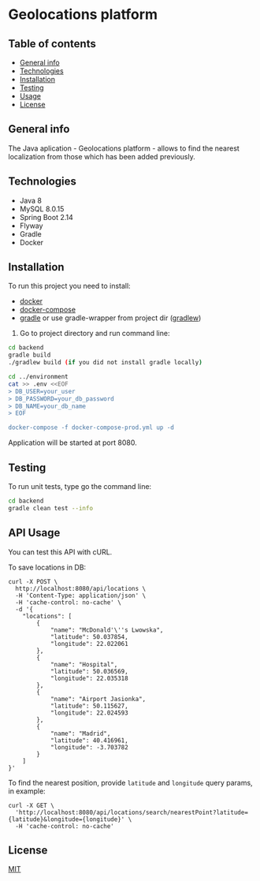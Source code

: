 # Geolocations platform

## Table of contents
* [General info](#general-info)
* [Technologies](#technologies)
* [Installation](#installation)
* [Testing](#testing)
* [Usage](#api-usage)
* [License](#license)

## General info
The Java aplication - Geolocations platform - allows to find the nearest localization from those which has been added previously.

## Technologies

* Java 8
* MySQL 8.0.15
* Spring Boot 2.14
* Flyway
* Gradle
* Docker

## Installation

To run this project you need to install:
* [docker](https://www.docker.com/get-started)
* [docker-compose](https://docs.docker.com/compose/gettingstarted/)
* [gradle](https://docs.gradle.org/current/userguide/getting_started.html) or use gradle-wrapper from project dir ([gradlew](https://github.com/adamkrupa96/geolocations-platform/blob/master/backend/gradlew))

1. Go to project directory and run command line:

```bash
cd backend
gradle build      
./gradlew build (if you did not install gradle locally)

cd ../environment
cat >> .env <<EOF
> DB_USER=your_user
> DB_PASSWORD=your_db_password
> DB_NAME=your_db_name
> EOF

docker-compose -f docker-compose-prod.yml up -d

```
Application will be started at port 8080.

## Testing
To run unit tests, type go the command line:
```bash
cd backend
gradle clean test --info
```

## API Usage

You can test this API with cURL.

To save locations in DB:
```cURL
curl -X POST \
  http://localhost:8080/api/locations \
  -H 'Content-Type: application/json' \
  -H 'cache-control: no-cache' \
  -d '{
    "locations": [
        {
            "name": "McDonald'\''s Lwowska",
            "latitude": 50.037854,
            "longitude": 22.022061
        },
        {
            "name": "Hospital",
            "latitude": 50.036569,
            "longitude": 22.035318
        },
        {
            "name": "Airport Jasionka",
            "latitude": 50.115627,
            "longitude": 22.024593
        },
        {
        	"name": "Madrid",
        	"latitude": 40.416961,
        	"longitude": -3.703782
        }
    ]
}'
```

To find the nearest position, provide ``latitude`` and ``longitude`` query params, in example:
```curl
curl -X GET \
  'http://localhost:8080/api/locations/search/nearestPoint?latitude={latitude}&longitude={longitude}' \
  -H 'cache-control: no-cache'
```

## License
[MIT](https://github.com/adamkrupa96/geolocations-platform/blob/master/LICENSE)